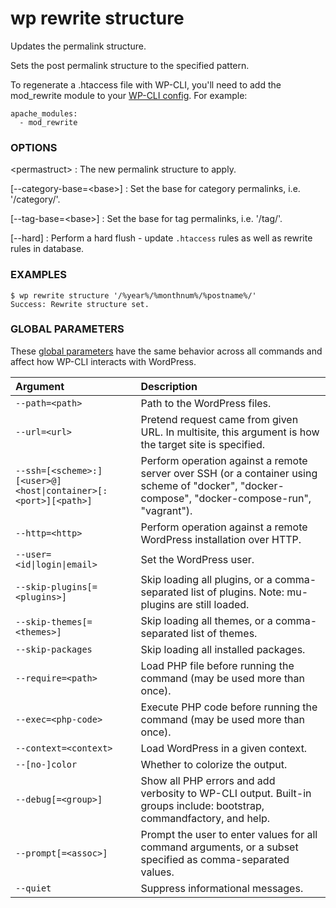 # wp rewrite structure

Updates the permalink structure.

Sets the post permalink structure to the specified pattern.

To regenerate a .htaccess file with WP-CLI, you'll need to add the mod_rewrite module to your [WP-CLI config](https://make.wordpress.org/cli/handbook/config/#config-files). For example:

```
apache_modules:
  - mod_rewrite
```

### OPTIONS

&lt;permastruct&gt;
: The new permalink structure to apply.

[\--category-base=&lt;base&gt;]
: Set the base for category permalinks, i.e. '/category/'.

[\--tag-base=&lt;base&gt;]
: Set the base for tag permalinks, i.e. '/tag/'.

[\--hard]
: Perform a hard flush - update `.htaccess` rules as well as rewrite rules in database.

### EXAMPLES

    $ wp rewrite structure '/%year%/%monthnum%/%postname%/'
    Success: Rewrite structure set.

### GLOBAL PARAMETERS

These [global parameters](https://make.wordpress.org/cli/handbook/config/) have the same behavior across all commands and affect how WP-CLI interacts with WordPress.

| **Argument**    | **Description**              |
|:----------------|:-----------------------------|
| `--path=<path>` | Path to the WordPress files. |
| `--url=<url>` | Pretend request came from given URL. In multisite, this argument is how the target site is specified. |
| `--ssh=[<scheme>:][<user>@]<host\|container>[:<port>][<path>]` | Perform operation against a remote server over SSH (or a container using scheme of "docker", "docker-compose", "docker-compose-run", "vagrant"). |
| `--http=<http>` | Perform operation against a remote WordPress installation over HTTP. |
| `--user=<id\|login\|email>` | Set the WordPress user. |
| `--skip-plugins[=<plugins>]` | Skip loading all plugins, or a comma-separated list of plugins. Note: mu-plugins are still loaded. |
| `--skip-themes[=<themes>]` | Skip loading all themes, or a comma-separated list of themes. |
| `--skip-packages` | Skip loading all installed packages. |
| `--require=<path>` | Load PHP file before running the command (may be used more than once). |
| `--exec=<php-code>` | Execute PHP code before running the command (may be used more than once). |
| `--context=<context>` | Load WordPress in a given context. |
| `--[no-]color` | Whether to colorize the output. |
| `--debug[=<group>]` | Show all PHP errors and add verbosity to WP-CLI output. Built-in groups include: bootstrap, commandfactory, and help. |
| `--prompt[=<assoc>]` | Prompt the user to enter values for all command arguments, or a subset specified as comma-separated values. |
| `--quiet` | Suppress informational messages. |
